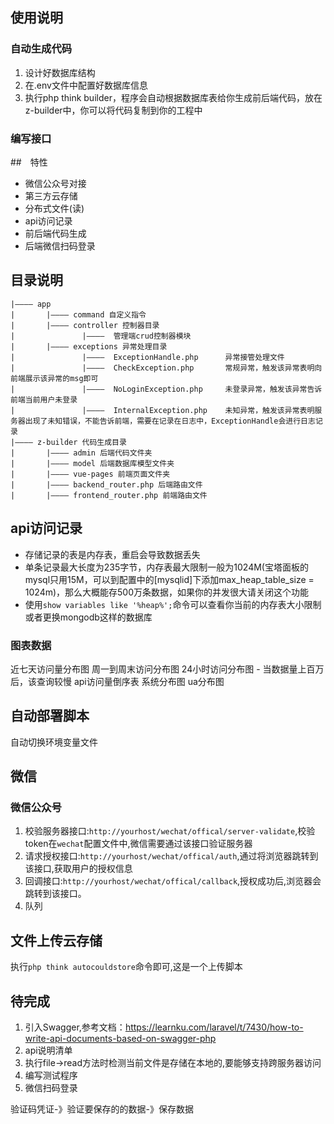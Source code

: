 ## 使用说明
### 自动生成代码
1. 设计好数据库结构
2. 在.env文件中配置好数据库信息
3. 执行php think builder，程序会自动根据数据库表给你生成前后端代码，放在z-builder中，你可以将代码复制到你的工程中
### 编写接口


##　特性
- 微信公众号对接
- 第三方云存储
- 分布式文件(读)
- api访问记录
- 前后端代码生成
- 后端微信扫码登录

## 目录说明
```
|———— app
|       |———— command 自定义指令
|       |———— controller 控制器目录
|               |————  管理端crud控制器模块
|       |———— exceptions 异常处理目录
|               |————  ExceptionHandle.php      异常接管处理文件
|               |————  CheckException.php       常规异常，触发该异常表明向前端展示该异常的msg即可
|               |————  NoLoginException.php     未登录异常，触发该异常告诉前端当前用户未登录
|               |————  InternalException.php    未知异常，触发该异常表明服务器出现了未知错误，不能告诉前端，需要在记录在日志中，ExceptionHandle会进行日志记录
|———— z-builder 代码生成目录
|       |———— admin 后端代码文件夹
|       |———— model 后端数据库模型文件夹
|       |———— vue-pages 前端页面文件夹
|       |———— backend_router.php 后端路由文件
|       |———— frontend_router.php 前端路由文件
```

## api访问记录
- 存储记录的表是内存表，重启会导致数据丢失
- 单条记录最大长度为235字节，内存表最大限制一般为1024M(宝塔面板的mysql只用15M，可以到配置中的[mysqlid]下添加max_heap_table_size = 1024m)，那么大概能存500万条数据，如果你的并发很大请关闭这个功能
- 使用`show variables like '%heap%';`命令可以查看你当前的内存表大小限制
或者更换mongodb这样的数据库
### 图表数据
近七天访问量分布图
周一到周末访问分布图
24小时访问分布图 - 当数据量上百万后，该查询较慢
api访问量倒序表
系统分布图
ua分布图

## 自动部署脚本
自动切换环境变量文件

## 微信
### 微信公众号
1. 校验服务器接口:`http://yourhost/wechat/offical/server-validate`,校验token在`wechat`配置文件中,微信需要通过该接口验证服务器
2. 请求授权接口:`http://yourhost/wechat/offical/auth`,通过将浏览器跳转到该接口,获取用户的授权信息
3. 回调接口:`http://yourhost/wechat/offical/callback`,授权成功后,浏览器会跳转到该接口。
4. 队列

## 文件上传云存储
执行`php think autocouldstore`命令即可,这是一个上传脚本

## 待完成
1. 引入Swagger,参考文档：https://learnku.com/laravel/t/7430/how-to-write-api-documents-based-on-swagger-php
2. api说明清单
3. 执行file->read方法时检测当前文件是存储在本地的,要能够支持跨服务器访问
4. 编写测试程序
5. 微信扫码登录

验证码凭证-》验证要保存的的数据-》保存数据